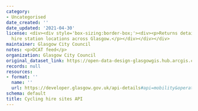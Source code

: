 ```yaml
---
category:
- Uncategorised
date_created: ''
date_updated: '2021-04-30'
license: <div><div style='box-sizing:border-box;'><div><p>Returns details for nextbike
  hire station locations across Glasgow.</p></div></div></div>
maintainer: Glasgow City Council
notes: <p>DCAT feed</p>
organization: Glasgow City Council
original_dataset_link: https://open-data-design-glasgowgis.hub.arcgis.com/documents/GlasgowGIS::cycling-hire-sites-api
records: null
resources:
- format: ''
  name: ''
  url: https://developer.glasgow.gov.uk/api-details#api=mobility&operation=sites
schema: default
title: Cycling hire sites API
---
```

